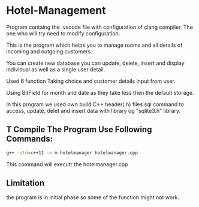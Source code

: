 # Hotel-Management

Program containg the .vscode file with configuration of clang compiler. The one who will try need to modify configuration.

This is the program which helps you to manage rooms and all details of incoming and outgoing customers.

You can create new database
you can update, delete, insert
and display individual as well as a single user detail.

Used 6 function
Taking choice and customer details input from user.

Using BitField for month and date as they take less then the default storage.

In this program we used own build C++  header(.h) files
sql command to access, update, delet and insert data with library og "sqlite3.h" library. 


## T Compile The Program Use Following Commands:
```sh
g++ -std=c++11 -o m hotelmanager hotelmanager.cpp
```

This command will executr the hotelmanager.cpp

## Limitation
the program is in initial phase so some of the function might not work.
